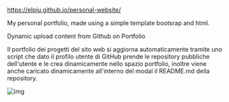 https://elpiu.github.io/personal-website/

My personal portfolio, made using a simple template bootsrap and html.

Dynamic upload content from Github on Portfolio

Il portfolio dei progetti del sito web si aggiorna automaticamente tramite uno script che dato il profilo utente di GitHub prende le repository pubbliche dell'utente e le crea dinamicamente nello spazio portfolio, inoltre viene anche caricato dinamicamente all'interno del modal il README.md della repository.


![img](https://github.com/Elpiu/personal-website/blob/main/My%20Site/assets/fotoProgetti/progettiImg.jpg)



